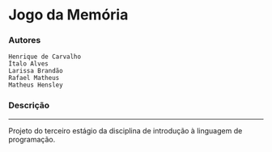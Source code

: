 # Jogo da Memória

### Autores
    Henrique de Carvalho
	Ítalo Alves
	Larissa Brandão
	Rafael Matheus
	Matheus Hensley
### Descrição
____
Projeto do terceiro estágio da disciplina de introdução à linguagem de programação.



